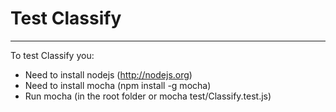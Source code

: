 Test Classify
======================================================

---

To test Classify you:

* Need to install nodejs (http://nodejs.org)
* Need to install mocha (npm install -g mocha)
* Run mocha (in the root folder or mocha test/Classify.test.js)